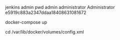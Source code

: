 jenkins admin pwd
admin
administrator
Administrator
e5919c883a2347ddaa18408631081672

docker-compose up

cd /var/lib/docker/volumes/config.xml

